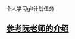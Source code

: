 个人学习git计划任务
##  [参考阮老师的介绍](https://www.ruanyifeng.com/blog/2019/09/getting-started-with-github-actions.html)
